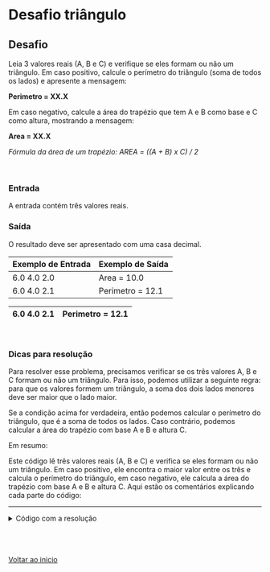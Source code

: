 # Desafio triângulo

## Desafio
Leia 3 valores reais (A, B e C) e verifique se eles formam ou não um 
triângulo. Em caso positivo, calcule o perímetro do triângulo (soma de 
todos os lados) e apresente a mensagem:

**Perimetro = XX.X**

Em caso negativo, calcule a área do trapézio que tem A e B como base e C como altura, mostrando a mensagem:

**Area = XX.X**

*Fórmula da área de um trapézio: AREA = ((A + B) x C) / 2*

<br>

### Entrada

A entrada contém três valores reais.

### Saída

O resultado deve ser apresentado com uma casa decimal.

| Exemplo de Entrada | Exemplo de Saída |
| --- | --- |
| 6.0 4.0 2.0 | Area = 10.0 |
| 6.0 4.0 2.1 | Perimetro = 12.1 |

| 6.0 4.0 2.1 | Perimetro = 12.1 |
| --- | --- |

<br>

### Dicas para resolução
Para resolver esse problema, precisamos verificar se os três valores A, B e C formam ou não um triângulo. Para isso, podemos utilizar a seguinte regra: para que os valores formem um triângulo, a soma dos dois lados menores deve ser maior que o lado maior.

Se a condição acima for verdadeira, então podemos calcular o perímetro do triângulo, que é a soma de todos os lados. Caso contrário, podemos calcular a área do trapézio com base A e B e altura C.

Em resumo: 

Este código lê três valores reais (A, B e C) e verifica se eles formam ou não um triângulo. Em caso positivo, ele encontra o maior valor entre os três e calcula o perímetro do triângulo, em caso negativo, ele calcula a área do trapézio com base A e B e altura C. Aqui estão os comentários explicando cada parte do código:

---

<details>
<summary>Código com a resolução</summary>

```java
// Para ler e escrever dados em Java, aqui na DIO padronizamos da seguinte forma:
// - new Scanner(System.in): cria um leitor de Entradas, com métodos úteis com prefixo "next";
// - System.out.println:.imprime um texto de Saída (Output) e pulando uma linha.

import java.io.IOException;
import java.util.Scanner;

public class Main {
    public static void main(String[] args) {
        Scanner leitor = new Scanner(System.in);
        double A = leitor.nextDouble();
        double B = leitor.nextDouble();
        double C = leitor.nextDouble();
        double maior;
        double soma;
        boolean triangulo;

        //TODO: Implemente a condição necessária para o cálculo do triângulo:
        //Dica: Você pode utilizar o String.format() na formatação do texto

        // Verifica se os valores lidos formam um triângulo
        if ((A < B+C) && (B < A+C) && (C < A+B)) {
            triangulo = true;

            // Encontra o maior valor entre A, B e C
            if (A >= B && A >= C) {
                maior = A;
            } else if (B >= A && B >= C) {
                maior = B;
            } else {
                maior = C;
            }

            // Calcula o perímetro do triângulo
            soma = A + B + C;
            System.out.println(String.format("Perimetro = %.1f", soma));

        } else {
            triangulo = false;

            // Calcula a área do trapézio com base A e B e altura C
            soma = ((A + B) * C) / 2;
            System.out.println(String.format("Area = %.1f", soma));
        }
    }
}
```

</details>

<br>

<br>

<br>

[Voltar ao inicio](/README.md)